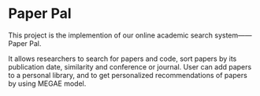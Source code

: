 # Paper Pal
This project is the implemention of our online academic search system——Paper Pal.

It allows researchers to search for papers and code, sort papers by its publication date, similarity and conference or journal. User can add papers to a personal library, and to get personalized recommendations of papers by using MEGAE model.
